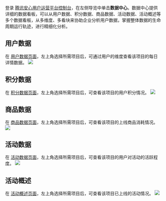 登录 [腾讯安心用户运营平台控制台](https://console.cloud.tencent.com/smop/data/mallUser)，在左侧导览中单击**数据中心**。数据中心提供详细的数据看板，可以从用户数据、积分数据、商品数据、活动数据、活动概述等多个数据看板，从多维度、多看块来协助企业分析用户数据，掌握整体数据的生命周期运行轨迹，进行精细化分析。

## 用户数据
在 [用户数据页面](https://console.cloud.tencent.com/smop/data/mallUser)，左上角选择所需项目后，可通过用户的维度查看该项目的每日详情数据。
![](https://qcloudimg.tencent-cloud.cn/raw/ed0f5457931b5701ab0ee5a45d74e595.png)

## 积分数据
在 [积分数据页面](https://console.cloud.tencent.com/smop/data/point)，左上角选择所需项目后，可查看该项目的用户积分情况。
![](https://qcloudimg.tencent-cloud.cn/raw/4ab983ad8803190d7f883f28c9233b54.png)

## 商品数据
在 [商品数据页面](https://console.cloud.tencent.com/smop/data/commodity)，左上角选择所需项目后，可查看该项目的上线商品消耗情况。
![](https://qcloudimg.tencent-cloud.cn/raw/464cd9750d99beb037864f33c4d14df5.png)

## 活动数据
在 [活动数据页面](https://console.cloud.tencent.com/smop/data/activityData)，左上角选择所需项目后，可查看该项目的用户对活动的活跃程度。
![](https://qcloudimg.tencent-cloud.cn/raw/96f058fab1f479c34f4c4aad27dc8b2d.png)

## 活动概述
在 [活动概述页面](https://console.cloud.tencent.com/smop/data/eventOverview)，左上角选择所需项目后，可查看该项目已上线的活动情况。
![](https://qcloudimg.tencent-cloud.cn/raw/b1375846f27b5f76b4f40e4cd248fbbb.png)

